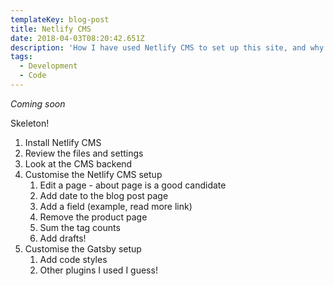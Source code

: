 ```yaml
---
templateKey: blog-post
title: Netlify CMS
date: 2018-04-03T08:20:42.651Z
description: 'How I have used Netlify CMS to set up this site, and why you should too. '
tags:
  - Development
  - Code
---
```

_Coming soon_

Skeleton!
1. Install Netlify CMS
2. Review the files and settings
3. Look at the CMS backend
4. Customise the Netlify CMS setup
    1. Edit a page - about page is a good candidate
    1. Add date to the blog post page
    1. Add a field (example, read more link)
    1. Remove the product page
    1. Sum the tag counts
    1. Add drafts!
5. Customise the Gatsby setup
    1. Add code styles
    1. Other plugins I used I guess!
